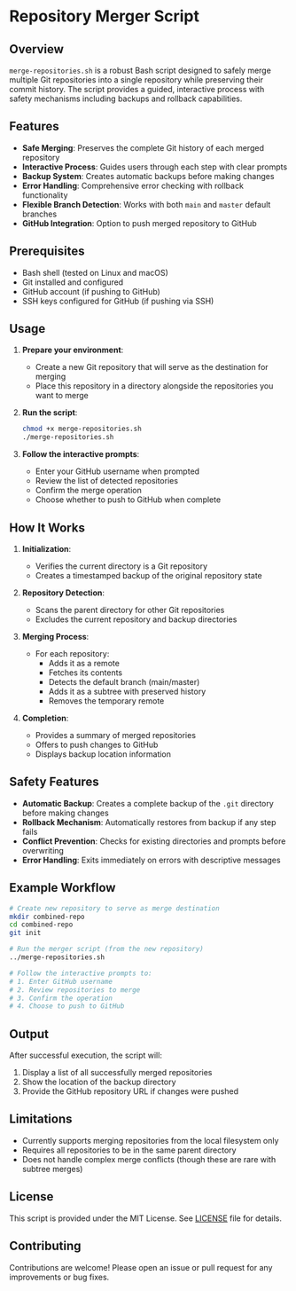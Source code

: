 # Repository Merger Script

## Overview

`merge-repositories.sh` is a robust Bash script designed to safely merge multiple Git repositories into a single repository while preserving their commit history. The script provides a guided, interactive process with safety mechanisms including backups and rollback capabilities.

## Features

- **Safe Merging**: Preserves the complete Git history of each merged repository
- **Interactive Process**: Guides users through each step with clear prompts
- **Backup System**: Creates automatic backups before making changes
- **Error Handling**: Comprehensive error checking with rollback functionality
- **Flexible Branch Detection**: Works with both `main` and `master` default branches
- **GitHub Integration**: Option to push merged repository to GitHub

## Prerequisites

- Bash shell (tested on Linux and macOS)
- Git installed and configured
- GitHub account (if pushing to GitHub)
- SSH keys configured for GitHub (if pushing via SSH)

## Usage

1. **Prepare your environment**:
   - Create a new Git repository that will serve as the destination for merging
   - Place this repository in a directory alongside the repositories you want to merge

2. **Run the script**:
   ```bash
   chmod +x merge-repositories.sh
   ./merge-repositories.sh
   ```

3. **Follow the interactive prompts**:
   - Enter your GitHub username when prompted
   - Review the list of detected repositories
   - Confirm the merge operation
   - Choose whether to push to GitHub when complete

## How It Works

1. **Initialization**:
   - Verifies the current directory is a Git repository
   - Creates a timestamped backup of the original repository state

2. **Repository Detection**:
   - Scans the parent directory for other Git repositories
   - Excludes the current repository and backup directories

3. **Merging Process**:
   - For each repository:
     - Adds it as a remote
     - Fetches its contents
     - Detects the default branch (main/master)
     - Adds it as a subtree with preserved history
     - Removes the temporary remote

4. **Completion**:
   - Provides a summary of merged repositories
   - Offers to push changes to GitHub
   - Displays backup location information

## Safety Features

- **Automatic Backup**: Creates a complete backup of the `.git` directory before making changes
- **Rollback Mechanism**: Automatically restores from backup if any step fails
- **Conflict Prevention**: Checks for existing directories and prompts before overwriting
- **Error Handling**: Exits immediately on errors with descriptive messages

## Example Workflow

```bash
# Create new repository to serve as merge destination
mkdir combined-repo
cd combined-repo
git init

# Run the merger script (from the new repository)
../merge-repositories.sh

# Follow the interactive prompts to:
# 1. Enter GitHub username
# 2. Review repositories to merge
# 3. Confirm the operation
# 4. Choose to push to GitHub
```

## Output

After successful execution, the script will:
1. Display a list of all successfully merged repositories
2. Show the location of the backup directory
3. Provide the GitHub repository URL if changes were pushed

## Limitations

- Currently supports merging repositories from the local filesystem only
- Requires all repositories to be in the same parent directory
- Does not handle complex merge conflicts (though these are rare with subtree merges)

## License

This script is provided under the MIT License. See [LICENSE](LICENSE) file for details.

## Contributing

Contributions are welcome! Please open an issue or pull request for any improvements or bug fixes.
